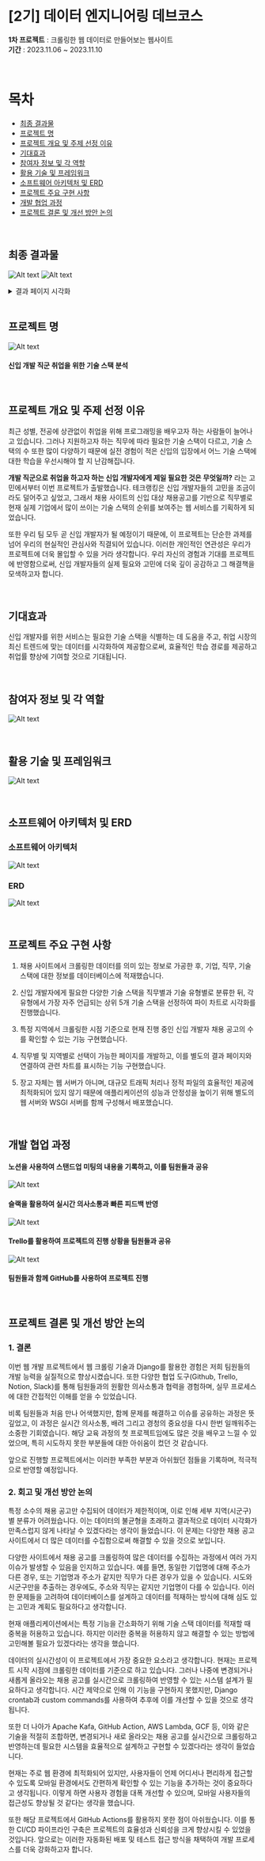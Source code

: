 # [2기] 데이터 엔지니어링 데브코스 
**1차 프로젝트** : 크롤링한 웹 데이터로 만들어보는 웹사이트  
**기간** : 2023.11.06 ~ 2023.11.10

<br>

# 목차
- [최종 결과물]()
- [프로젝트 명](#프로젝트-명)
- [프로젝트 개요 및 주제 선정 이유](#프로젝트-개요-및-주제-선정-이유)
- [기대효과](#기대효과)
- [참여자 정보 및 각 역할](#참여자-정보-및-각-역할)
- [활용 기술 및 프레임워크](#활용-기술-및-프레임워크)
- [소프트웨어 아키텍처 및 ERD](#소프트웨어-아키텍처-및-erd)
- [프로젝트 주요 구현 사항](#프로젝트-주요-구현-사항)
- [개발 협업 과정](#개발-협업-과정)
- [프로젝트 결론 및 개선 방안 논의](#2-회고-및-개선-방안-논의)


<br>

## 최종 결과물
![Alt text](/images/result1.png)
![Alt text](/images/result2.png)
<details>
<summary> 결과 페이지 시각화</summary>
<div markdown="1">

![Alt text](%EC%BA%A1%EC%B2%98_2023_11_12_17_10_45_91.png)
![Alt text](%EC%BA%A1%EC%B2%98_2023_11_12_17_10_51_251.png)
![Alt text](%EC%BA%A1%EC%B2%98_2023_11_12_17_10_56_859.png)
![Alt text](%EC%BA%A1%EC%B2%98_2023_11_12_17_11_03_490.png)
![Alt text](%EC%BA%A1%EC%B2%98_2023_11_12_17_11_07_984.png)
</div>
</details>

<br>

## 프로젝트 명
![Alt text](images/logo.png)

#### 신입 개발 직군 취업을 위한 기술 스택 분석

<br>

## 프로젝트 개요 및 주제 선정 이유
최근 성별, 전공에 상관없이 취업을 위해 프로그래밍을 배우고자 하는 사람들이 늘어나고 있습니다. 그러나 지원하고자 하는 직무에 따라 필요한 기술 스택이 다르고, 기술 스택의 수 또한 많이 다양하기 때문에  실전 경험이 적은 신입의 입장에서 어느 기술 스택에 대한 학습을 우선시해야 할 지 난감해집니다.

**개발 직군으로 취업을 하고자 하는 신입 개발자에게 제일 필요한 것은 무엇일까?** 라는 고민에서부터 이번 프로젝트가 출발했습니다. 테크랭킹은 신입 개발자들의 고민을 조금이라도 덜어주고 싶었고,  그래서 채용 사이트의 신입 대상 채용공고를 기반으로 직무별로 현재 실제 기업에서 많이 쓰이는 기술 스택의 순위를 보여주는 웹 서비스를 기획하게 되었습니다. 

또한 우리 팀 모두 곧 신입 개발자가 될 예정이기 때문에, 이 프로젝트는 단순한 과제를 넘어 우리의 현실적인 관심사와 직결되어 있습니다. 이러한 개인적인 연관성은 우리가 프로젝트에 더욱 몰입할 수 있을 거라 생각합니다. 우리 자신의 경험과 기대를 프로젝트에 반영함으로써, 신입 개발자들의 실제 필요와 고민에 더욱 깊이 공감하고 그 해결책을 모색하고자 합니다.

<br>

## 기대효과
신입 개발자를 위한 서비스는 필요한 기술 스택을 식별하는 데 도움을 주고, 취업 시장의 최신 트렌드에 맞는 데이터를 시각화하여 제공함으로써, 효율적인 학습 경로를 제공하고 취업률 향상에 기여할 것으로 기대됩니다.

<br>

## 참여자 정보 및 각 역할
![Alt text](image.png)

<br>

## 활용 기술 및 프레임워크
![Alt text](framework.png)

<br>

## 소프트웨어 아키텍처 및 ERD
### 소프트웨어 아키텍처
![Alt text](software_architecture.png)

### ERD
![Alt text](erd.png)

<br>

## 프로젝트 주요 구현 사항
1. 채용 사이트에서 크롤링한 데이터를 의미 있는 정보로 가공한 후, 기업, 직무, 기술 스택에 대한 정보를 데이터베이스에 적재했습니다.

1. 신입 개발자에게 필요한 다양한 기술 스택을 직무별과 기술 유형별로 분류한 뒤, 각 유형에서 가장 자주 언급되는 상위 5개 기술 스택을 선정하여 파이 차트로 시각화를 진행했습니다.

1. 특정 지역에서 크롤링한 시점 기준으로 현재 진행 중인 신입 개발자 채용 공고의 수를 확인할 수 있는 기능 구현했습니다.

1. 직무별 및 지역별로 선택이 가능한 페이지를 개발하고, 이를 별도의 결과 페이지와 연결하여 관련 차트를 표시하는 기능 구현했습니다.

1. 장고 자체는 웹 서버가 아니며, 대규모 트래픽 처리나 정적 파일의 효율적인 제공에 최적화되어 있지 않기 때문에 애플리케이션의 성능과 안정성을 높이기 위해 별도의 웹 서버와 WSGI 서버를 함께 구성해서 배포했습니다.

<br>

## 개발 협업 과정
#### 노션을 사용하여 스탠드업 미팅의 내용을 기록하고, 이를 팀원들과 공유
![Alt text](<notion.png>)

#### 슬랙을 활용하여 실시간 의사소통과 빠른 피드백 반영
![Alt text](<slack.png>)

#### Trello를 활용하여 프로젝트의 진행 상황을 팀원들과 공유
![Alt text](<trello.png>)

#### 팀원들과 함께 GitHub를 사용하여 프로젝트 진행

<br>

## 프로젝트 결론 및 개선 방안 논의
### 1. 결론
이번 웹 개발 프로젝트에서 웹 크롤링 기술과 Django를 활용한 경험은 저희 팀원들의 개발 능력을 실질적으로 향상시켰습니다. 또한 다양한 협업 도구(Github, Trello, Notion, Slack)를 통해 팀원들과의 원활한 의사소통과 협력을 경험하며, 실무 프로세스에 대한 간접적인 이해를 얻을 수 있었습니다.

비록 팀원들과 처음 만나 어색했지만, 함께 문제를 해결하고 이슈를 공유하는 과정은 뜻깊었고, 이 과정은 실시간 의사소통, 배려 그리고 경청의 중요성을 다시 한번 일깨워주는 소중한 기회였습니다. 해당 교육 과정의 첫 프로젝트임에도 많은 것을 배우고 느낄 수 있었으며, 특히 시도하지 못한 부분들에 대한 아쉬움이 컸던 것 같습니다.

앞으로 진행할 프로젝트에서는 이러한 부족한 부분과 아쉬웠던 점들을 기록하며, 적극적으로 반영할 예정입니다.

<p>  

### 2. 회고 및 개선 방안 논의

특정 소수의 채용 공고만 수집되어 데이터가 제한적이며, 이로 인해 세부 지역(시군구)별 분류가 어려웠습니다. 이는 데이터의 불균형을 초래하고 결과적으로 데이터 시각화가 만족스럽지 않게 나타날 수 있겠다라는 생각이 들었습니다. 이 문제는 다양한 채용 공고 사이트에서 더 많은 데이터를 수집함으로써 해결할 수 있을 것으로 보입니다.

다양한 사이트에서 채용 공고를 크롤링하여 많은 데이터를 수집하는 과정에서 여러 가지 이슈가 발생할 수 있음을 인지하고 있습니다. 예를 들면, 동일한 기업명에 대해 주소가 다른 경우, 또는 기업명과 주소가 같지만 직무가 다른 경우가 있을 수 있습니다. 시도와 시군구만을 추출하는 경우에도, 주소와 직무는 같지만 기업명이 다를 수 있습니다. 이러한 문제들을 고려하여 데이터베이스를 설계하고 데이터를 적재하는 방식에 대해 심도 있는 고민과 계획도 필요하다고 생각합니다.

현재 애플리케이션에서는 특정 기능을 간소화하기 위해 기술 스택 데이터를 적재할 때 중복을 허용하고 있습니다. 하지만 이러한 중복을 허용하지 않고 해결할 수 있는 방법에 고민해볼 필요가 있겠다라는 생각을 했습니다.

데이터의 실시간성이 이 프로젝트에서 가장 중요한 요소라고 생각합니다. 현재는 프로젝트 시작 시점에 크롤링한 데이터를 기준으로 하고 있습니다. 그러나 나중에 변경되거나 새롭게 올라오는 채용 공고를 실시간으로 크롤링하여 반영할 수 있는 시스템 설계가 필요하다고 생각합니다. 시간 제약으로 인해 이 기능을 구현하지 못했지만, Django crontab과 custom commands를 사용하여 추후에 이를 개선할 수 있을 것으로 생각됩니다.

또한 더 나아가 Apache Kafa, GitHub Action, AWS Lambda, GCF 등, 이와  같은 기술을 적절히 조합하면, 변경되거나 새로 올라오는 채용 공고를 실시간으로 크롤링하고 반영하는데 필요한 시스템을 효율적으로 설계하고 구현할 수 있겠다라는 생각이 들었습니다. 

현재는 주로 웹 환경에 최적화되어 있지만, 사용자들이 언제 어디서나 편리하게 접근할 수 있도록 모바일 환경에서도 간편하게 확인할 수 있는 기능을 추가하는 것이 중요하다고 생각됩니다. 이렇게 하면 사용자 경험을 대폭 개선할 수 있으며, 모바일 사용자들의 접근성도 향상될 것 같다는 생각을 했습니다.

또한 해당 프로젝트에서 GitHub Actions를 활용하지 못한 점이 아쉬웠습니다. 이를 통한 CI/CD 파이프라인 구축은 프로젝트의 효율성과 신뢰성을 크게 향상시킬 수 있었을 것입니다. 앞으로는 이러한 자동화된 배포 및 테스트 접근 방식을 채택하여 개발 프로세스를 더욱 강화하고자 합니다.
